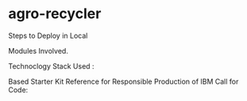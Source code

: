 # agro-recycler


Steps to Deploy in Local

Modules Involved.

Technoclogy Stack Used :



Based Starter Kit Reference for Responsible Production of IBM Call for Code: 